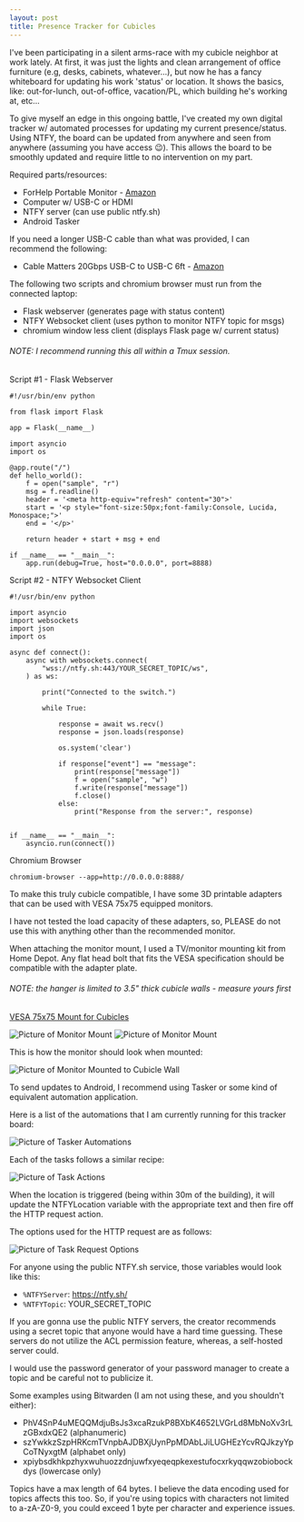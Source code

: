 ```yaml
---
layout: post
title: Presence Tracker for Cubicles
---
```


I've been participating in a silent arms-race with my cubicle neighbor at work lately. At first, it was just the lights and clean arrangement of office furniture (e.g, desks, cabinets, whatever...), but now he has a fancy whiteboard for updating his work 'status' or location. It shows the basics, like: out-for-lunch, out-of-office, vacation/PL, which building he's working at, etc...

To give myself an edge in this ongoing battle, I've created my own digital tracker w/ automated processes for updating my current presence/status. Using NTFY, the board can be updated from anywhere and seen from anywhere (assuming you have access 😉). This allows the board to be smoothly updated and require little to no intervention on my part.

Required parts/resources:
- ForHelp Portable Monitor - [Amazon](https://www.amazon.com/dp/B0BNWWF32B?psc=1)
- Computer w/ USB-C or HDMI
- NTFY server (can use public ntfy.sh)
- Android Tasker

If you need a longer USB-C cable than what was provided, I can recommend the following:
- Cable Matters 20Gbps USB-C to USB-C 6ft - [Amazon](https://www.amazon.com/dp/B07X31FG6Z?psc=1&ref=ppx_yo2ov_dt_b_product_details)

The following two scripts and chromium browser must run from the connected laptop:
- Flask webserver (generates page with status content)
- NTFY Websocket client (uses python to monitor NTFY topic for msgs)
- chromium window less client (displays Flask page w/ current status)

###### NOTE: I recommend running this all within a Tmux session.

Script #1 - Flask Webserver

```
#!/usr/bin/env python

from flask import Flask

app = Flask(__name__)

import asyncio
import os

@app.route("/")
def hello_world():
    f = open("sample", "r")
    msg = f.readline()
    header = '<meta http-equiv="refresh" content="30">'
    start = '<p style="font-size:50px;font-family:Console, Lucida, Monospace;">'
    end = '</p>'

    return header + start + msg + end

if __name__ == "__main__":
    app.run(debug=True, host="0.0.0.0", port=8888)
```

Script #2 - NTFY Websocket Client

```
#!/usr/bin/env python

import asyncio
import websockets
import json
import os

async def connect():
    async with websockets.connect(
        "wss://ntfy.sh:443/YOUR_SECRET_TOPIC/ws",
    ) as ws:

        print("Connected to the switch.")

        while True:

            response = await ws.recv()
            response = json.loads(response)

            os.system('clear')

            if response["event"] == "message":
                print(response["message"])
                f = open("sample", "w")
                f.write(response["message"])
                f.close()
            else:
                print("Response from the server:", response)


if __name__ == "__main__":
    asyncio.run(connect())
```

Chromium Browser

```
chromium-browser --app=http://0.0.0.0:8888/
```

To make this truly cubicle compatible, I have some 3D printable adapters that can be used with VESA 75x75 equipped monitors.

I have not tested the load capacity of these adapters, so, PLEASE do not use this with anything other than the recommended monitor.

When attaching the monitor mount, I used a TV/monitor mounting kit from Home Depot. Any flat head bolt that fits the VESA specification should be compatible with the adapter plate.

###### NOTE: the hanger is limited to 3.5" thick cubicle walls - measure yours first

[VESA 75x75 Mount for Cubicles](/docs/3d-models/75-RecessedMonitorMount.stl)

![Picture of Monitor Mount](/images/CubicleTracker/IMG20240609162853.jpg)
![Picture of Monitor Mount](/images/CubicleTracker/IMG20240609162924.jpg)

This is how the monitor should look when mounted:

![Picture of Monitor Mounted to Cubicle Wall](/images/CubicleTracker/IMG20240611094418.jpg)

To send updates to Android, I recommend using Tasker or some kind of equivalent automation application.

Here is a list of the automations that I am currently running for this tracker board:

![Picture of Tasker Automations](/images/CubicleTracker/TaskerList.jpg)

Each of the tasks follows a similar recipe:

![Picture of Task Actions](/images/CubicleTracker/TaskActions.jpg)

When the location is triggered (being within 30m of the building), it will update the NTFYLocation variable with the appropriate text and then fire off the HTTP request action.

The options used for the HTTP request are as follows:

![Picture of Task Request Options](/images/CubicleTracker/RequestOpt.jpg)

For anyone using the public NTFY.sh service, those variables would look like this:
- `%NTFYServer`: https://ntfy.sh/
- `%NTFYTopic`: YOUR_SECRET_TOPIC

If you are gonna use the public NTFY servers, the creator recommends using a secret topic that anyone would have a hard time guessing. These servers do not utilize the ACL permission feature, whereas, a self-hosted server could.

I would use the password generator of your password manager to create a topic and be careful not to publicize it.

Some examples using Bitwarden (I am not using these, and you shouldn't either):
- PhV4SnP4uMEQQMdjuBsJs3xcaRzukP8BXbK4652LVGrLd8MbNoXv3rLzGBxdxQE2 (alphanumeric)
- szYwkkzSzpHRKcmTVnpbAJDBXjUynPpMDAbLJiLUGHEzYcvRQJkzyYpCoTNyxgtM (alphabet only)
- xpiybsdkhkpzhyxwuhuozzdnjuwfxyeqeqpkexestufocxrkyqqwzobiobockdys (lowercase only)

Topics have a max length of 64 bytes. I believe the data encoding used for topics affects this too. So, if you're using topics with characters not limited to a-zA-Z0-9, you could exceed 1 byte per character and experience issues.